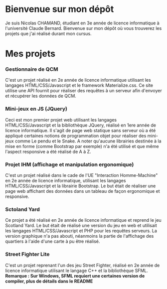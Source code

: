 # Bienvenue sur mon dépôt
Je suis Nicolas CHAMAND, étudiant en 3e année de licence informatique à l'université Claude Bernard. Bienvenue sur mon dépôt où vous trouverez les projets que j'ai réalisé durant mon cursus. 

# Mes projets
### Gestionnaire de QCM
C'est un projet réalisé en 2e année de licence informatique utilisant les langages HTML/CSS/Javascript et le framework Materialize.css. Ce site utilise une API fournit pour réaliser des requêtes à un serveur afin d'envoyer et récupérer les données de QCM.
 
### Mini-jeux en JS (JQuery)
Ceci est mon premier projet web utilisant les langages HTML/CSS/Javascript et la bibliothèque JQuery, réalisé en 1ere année de licence informatique. Il s'agit de page web statique sans serveur où a été appliqué certaines notions de programmation objet pour réaliser des mini-jeux comme Le pendu et le Snake. A noter qu'aucune librairies destinée à la mise en forme (comme Bootstrap par exemple) n'a été utilisé et que même l'aspect responsive a été réalisé de A à Z. 

### Projet IHM (affichage et manipulation ergonomique)
C'est un projet réalisé dans le cade de l'UE "Interaction Homme-Machine" en 2e année de licence informatique, utilisant les langages HTML/CSS/Javascript et la librairie Bootstrap. Le but était de réaliser une page web affichant des données dans un tableau de façon ergonomique et responsive. 

### Sctoland Yard 
Ce projet a été réalisé en 2e année de licence informatique et reprend le jeu Scotland Yard. Le but était de réalisé une version du jeu en web et utilisait les langages HTML/CSS/Javascript et PHP pour les requêtes serveurs. La version graphique n'a pas abouti, néanmoins la partie de l'affichage des quartiers à l'aide d'une carte à pu être réalisé.

### Street Fighter Lite 
C'est un projet reprenant l'un des jeu Street Fighter, réalisé en 2e année de licence informatique utilisant le langage C++ et la bibliothèque SFML.
**Remarque : Sur Windows, SFML requiert une certaines version de compiler, plus de détails dans le README**  
